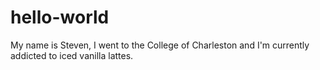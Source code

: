 # hello-world


  My name is Steven, I went to the College of Charleston and I'm currently addicted to iced vanilla lattes.
